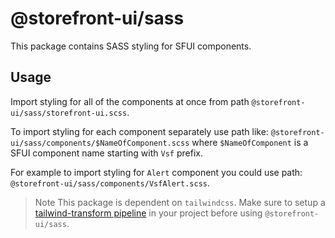# @storefront-ui/sass

This package contains SASS styling for SFUI components.

## Usage

Import styling for all of the components at once from path `@storefront-ui/sass/storefront-ui.scss`.

To import styling for each component separately use path like:
`@storefront-ui/sass/components/$NameOfComponent.scss`
where `$NameOfComponent` is a SFUI component name starting with `Vsf` prefix.

For example to import styling for `Alert` component you could use path:
`@storefront-ui/sass/components/VsfAlert.scss`.

> Note
> This package is dependent on `tailwindcss`. Make sure to setup a [tailwind-transform pipeline](https://tailwindcss.com/docs/installation/using-postcss) in your project before using `@storefront-ui/sass`.
